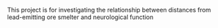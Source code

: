 This project is for investigating the relationship between distances from lead-emitting ore smelter and neurological function